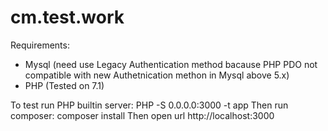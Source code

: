 # cm.test.work
Requirements:
- Mysql (need use Legacy Authentication method bacause PHP PDO not compatible with new Authetnication methon in Mysql above 5.x)
- PHP (Tested on 7.1)

To test run PHP builtin server:
  PHP -S 0.0.0.0:3000 -t app
Then run composer:
  composer install
Then open url http://localhost:3000


